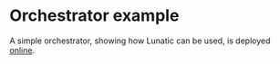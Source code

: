 # Orchestrator example

A simple orchestrator, showing how Lunatic can be used, is deployed [online](https://inseefr.github.io/Lunatic/orchestrator).
